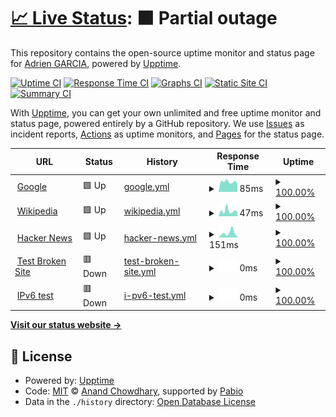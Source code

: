 # [📈 Live Status](https://weweb-adriengarcia.github.io/statsu-page): <!--live status--> **🟧 Partial outage**

This repository contains the open-source uptime monitor and status page for [Adrien GARCIA](https://weweb-adriengarcia.github.io/statsu-page), powered by [Upptime](https://github.com/upptime/upptime).

[![Uptime CI](https://github.com/weweb-adriengarcia/statsu-page/workflows/Uptime%20CI/badge.svg)](https://github.com/weweb-adriengarcia/statsu-page/actions?query=workflow%3A%22Uptime+CI%22)
[![Response Time CI](https://github.com/weweb-adriengarcia/statsu-page/workflows/Response%20Time%20CI/badge.svg)](https://github.com/weweb-adriengarcia/statsu-page/actions?query=workflow%3A%22Response+Time+CI%22)
[![Graphs CI](https://github.com/weweb-adriengarcia/statsu-page/workflows/Graphs%20CI/badge.svg)](https://github.com/weweb-adriengarcia/statsu-page/actions?query=workflow%3A%22Graphs+CI%22)
[![Static Site CI](https://github.com/weweb-adriengarcia/statsu-page/workflows/Static%20Site%20CI/badge.svg)](https://github.com/weweb-adriengarcia/statsu-page/actions?query=workflow%3A%22Static+Site+CI%22)
[![Summary CI](https://github.com/weweb-adriengarcia/statsu-page/workflows/Summary%20CI/badge.svg)](https://github.com/weweb-adriengarcia/statsu-page/actions?query=workflow%3A%22Summary+CI%22)

With [Upptime](https://upptime.js.org), you can get your own unlimited and free uptime monitor and status page, powered entirely by a GitHub repository. We use [Issues](https://github.com/weweb-adriengarcia/statsu-page/issues) as incident reports, [Actions](https://github.com/weweb-adriengarcia/statsu-page/actions) as uptime monitors, and [Pages](https://weweb-adriengarcia.github.io/statsu-page) for the status page.

<!--start: status pages-->
<!-- This summary is generated by Upptime (https://github.com/upptime/upptime) -->
<!-- Do not edit this manually, your changes will be overwritten -->
<!-- prettier-ignore -->
| URL | Status | History | Response Time | Uptime |
| --- | ------ | ------- | ------------- | ------ |
| <img alt="" src="https://icons.duckduckgo.com/ip3/www.google.com.ico" height="13"> [Google](https://www.google.com) | 🟩 Up | [google.yml](https://github.com/weweb-adriengarcia/statsu-page/commits/HEAD/history/google.yml) | <details><summary><img alt="Response time graph" src="./graphs/google/response-time-week.png" height="20"> 85ms</summary><br><a href="https://weweb-adriengarcia.github.io/statsu-page/history/google"><img alt="Response time 85" src="https://img.shields.io/endpoint?url=https%3A%2F%2Fraw.githubusercontent.com%2Fweweb-adriengarcia%2Fstatsu-page%2FHEAD%2Fapi%2Fgoogle%2Fresponse-time.json"></a><br><a href="https://weweb-adriengarcia.github.io/statsu-page/history/google"><img alt="24-hour response time 85" src="https://img.shields.io/endpoint?url=https%3A%2F%2Fraw.githubusercontent.com%2Fweweb-adriengarcia%2Fstatsu-page%2FHEAD%2Fapi%2Fgoogle%2Fresponse-time-day.json"></a><br><a href="https://weweb-adriengarcia.github.io/statsu-page/history/google"><img alt="7-day response time 85" src="https://img.shields.io/endpoint?url=https%3A%2F%2Fraw.githubusercontent.com%2Fweweb-adriengarcia%2Fstatsu-page%2FHEAD%2Fapi%2Fgoogle%2Fresponse-time-week.json"></a><br><a href="https://weweb-adriengarcia.github.io/statsu-page/history/google"><img alt="30-day response time 85" src="https://img.shields.io/endpoint?url=https%3A%2F%2Fraw.githubusercontent.com%2Fweweb-adriengarcia%2Fstatsu-page%2FHEAD%2Fapi%2Fgoogle%2Fresponse-time-month.json"></a><br><a href="https://weweb-adriengarcia.github.io/statsu-page/history/google"><img alt="1-year response time 85" src="https://img.shields.io/endpoint?url=https%3A%2F%2Fraw.githubusercontent.com%2Fweweb-adriengarcia%2Fstatsu-page%2FHEAD%2Fapi%2Fgoogle%2Fresponse-time-year.json"></a></details> | <details><summary><a href="https://weweb-adriengarcia.github.io/statsu-page/history/google">100.00%</a></summary><a href="https://weweb-adriengarcia.github.io/statsu-page/history/google"><img alt="All-time uptime 100.00%" src="https://img.shields.io/endpoint?url=https%3A%2F%2Fraw.githubusercontent.com%2Fweweb-adriengarcia%2Fstatsu-page%2FHEAD%2Fapi%2Fgoogle%2Fuptime.json"></a><br><a href="https://weweb-adriengarcia.github.io/statsu-page/history/google"><img alt="24-hour uptime 100.00%" src="https://img.shields.io/endpoint?url=https%3A%2F%2Fraw.githubusercontent.com%2Fweweb-adriengarcia%2Fstatsu-page%2FHEAD%2Fapi%2Fgoogle%2Fuptime-day.json"></a><br><a href="https://weweb-adriengarcia.github.io/statsu-page/history/google"><img alt="7-day uptime 100.00%" src="https://img.shields.io/endpoint?url=https%3A%2F%2Fraw.githubusercontent.com%2Fweweb-adriengarcia%2Fstatsu-page%2FHEAD%2Fapi%2Fgoogle%2Fuptime-week.json"></a><br><a href="https://weweb-adriengarcia.github.io/statsu-page/history/google"><img alt="30-day uptime 100.00%" src="https://img.shields.io/endpoint?url=https%3A%2F%2Fraw.githubusercontent.com%2Fweweb-adriengarcia%2Fstatsu-page%2FHEAD%2Fapi%2Fgoogle%2Fuptime-month.json"></a><br><a href="https://weweb-adriengarcia.github.io/statsu-page/history/google"><img alt="1-year uptime 100.00%" src="https://img.shields.io/endpoint?url=https%3A%2F%2Fraw.githubusercontent.com%2Fweweb-adriengarcia%2Fstatsu-page%2FHEAD%2Fapi%2Fgoogle%2Fuptime-year.json"></a></details>
| <img alt="" src="https://icons.duckduckgo.com/ip3/en.wikipedia.org.ico" height="13"> [Wikipedia](https://en.wikipedia.org) | 🟩 Up | [wikipedia.yml](https://github.com/weweb-adriengarcia/statsu-page/commits/HEAD/history/wikipedia.yml) | <details><summary><img alt="Response time graph" src="./graphs/wikipedia/response-time-week.png" height="20"> 47ms</summary><br><a href="https://weweb-adriengarcia.github.io/statsu-page/history/wikipedia"><img alt="Response time 47" src="https://img.shields.io/endpoint?url=https%3A%2F%2Fraw.githubusercontent.com%2Fweweb-adriengarcia%2Fstatsu-page%2FHEAD%2Fapi%2Fwikipedia%2Fresponse-time.json"></a><br><a href="https://weweb-adriengarcia.github.io/statsu-page/history/wikipedia"><img alt="24-hour response time 47" src="https://img.shields.io/endpoint?url=https%3A%2F%2Fraw.githubusercontent.com%2Fweweb-adriengarcia%2Fstatsu-page%2FHEAD%2Fapi%2Fwikipedia%2Fresponse-time-day.json"></a><br><a href="https://weweb-adriengarcia.github.io/statsu-page/history/wikipedia"><img alt="7-day response time 47" src="https://img.shields.io/endpoint?url=https%3A%2F%2Fraw.githubusercontent.com%2Fweweb-adriengarcia%2Fstatsu-page%2FHEAD%2Fapi%2Fwikipedia%2Fresponse-time-week.json"></a><br><a href="https://weweb-adriengarcia.github.io/statsu-page/history/wikipedia"><img alt="30-day response time 47" src="https://img.shields.io/endpoint?url=https%3A%2F%2Fraw.githubusercontent.com%2Fweweb-adriengarcia%2Fstatsu-page%2FHEAD%2Fapi%2Fwikipedia%2Fresponse-time-month.json"></a><br><a href="https://weweb-adriengarcia.github.io/statsu-page/history/wikipedia"><img alt="1-year response time 47" src="https://img.shields.io/endpoint?url=https%3A%2F%2Fraw.githubusercontent.com%2Fweweb-adriengarcia%2Fstatsu-page%2FHEAD%2Fapi%2Fwikipedia%2Fresponse-time-year.json"></a></details> | <details><summary><a href="https://weweb-adriengarcia.github.io/statsu-page/history/wikipedia">100.00%</a></summary><a href="https://weweb-adriengarcia.github.io/statsu-page/history/wikipedia"><img alt="All-time uptime 100.00%" src="https://img.shields.io/endpoint?url=https%3A%2F%2Fraw.githubusercontent.com%2Fweweb-adriengarcia%2Fstatsu-page%2FHEAD%2Fapi%2Fwikipedia%2Fuptime.json"></a><br><a href="https://weweb-adriengarcia.github.io/statsu-page/history/wikipedia"><img alt="24-hour uptime 100.00%" src="https://img.shields.io/endpoint?url=https%3A%2F%2Fraw.githubusercontent.com%2Fweweb-adriengarcia%2Fstatsu-page%2FHEAD%2Fapi%2Fwikipedia%2Fuptime-day.json"></a><br><a href="https://weweb-adriengarcia.github.io/statsu-page/history/wikipedia"><img alt="7-day uptime 100.00%" src="https://img.shields.io/endpoint?url=https%3A%2F%2Fraw.githubusercontent.com%2Fweweb-adriengarcia%2Fstatsu-page%2FHEAD%2Fapi%2Fwikipedia%2Fuptime-week.json"></a><br><a href="https://weweb-adriengarcia.github.io/statsu-page/history/wikipedia"><img alt="30-day uptime 100.00%" src="https://img.shields.io/endpoint?url=https%3A%2F%2Fraw.githubusercontent.com%2Fweweb-adriengarcia%2Fstatsu-page%2FHEAD%2Fapi%2Fwikipedia%2Fuptime-month.json"></a><br><a href="https://weweb-adriengarcia.github.io/statsu-page/history/wikipedia"><img alt="1-year uptime 100.00%" src="https://img.shields.io/endpoint?url=https%3A%2F%2Fraw.githubusercontent.com%2Fweweb-adriengarcia%2Fstatsu-page%2FHEAD%2Fapi%2Fwikipedia%2Fuptime-year.json"></a></details>
| <img alt="" src="https://icons.duckduckgo.com/ip3/news.ycombinator.com.ico" height="13"> [Hacker News](https://news.ycombinator.com) | 🟩 Up | [hacker-news.yml](https://github.com/weweb-adriengarcia/statsu-page/commits/HEAD/history/hacker-news.yml) | <details><summary><img alt="Response time graph" src="./graphs/hacker-news/response-time-week.png" height="20"> 151ms</summary><br><a href="https://weweb-adriengarcia.github.io/statsu-page/history/hacker-news"><img alt="Response time 151" src="https://img.shields.io/endpoint?url=https%3A%2F%2Fraw.githubusercontent.com%2Fweweb-adriengarcia%2Fstatsu-page%2FHEAD%2Fapi%2Fhacker-news%2Fresponse-time.json"></a><br><a href="https://weweb-adriengarcia.github.io/statsu-page/history/hacker-news"><img alt="24-hour response time 151" src="https://img.shields.io/endpoint?url=https%3A%2F%2Fraw.githubusercontent.com%2Fweweb-adriengarcia%2Fstatsu-page%2FHEAD%2Fapi%2Fhacker-news%2Fresponse-time-day.json"></a><br><a href="https://weweb-adriengarcia.github.io/statsu-page/history/hacker-news"><img alt="7-day response time 151" src="https://img.shields.io/endpoint?url=https%3A%2F%2Fraw.githubusercontent.com%2Fweweb-adriengarcia%2Fstatsu-page%2FHEAD%2Fapi%2Fhacker-news%2Fresponse-time-week.json"></a><br><a href="https://weweb-adriengarcia.github.io/statsu-page/history/hacker-news"><img alt="30-day response time 151" src="https://img.shields.io/endpoint?url=https%3A%2F%2Fraw.githubusercontent.com%2Fweweb-adriengarcia%2Fstatsu-page%2FHEAD%2Fapi%2Fhacker-news%2Fresponse-time-month.json"></a><br><a href="https://weweb-adriengarcia.github.io/statsu-page/history/hacker-news"><img alt="1-year response time 151" src="https://img.shields.io/endpoint?url=https%3A%2F%2Fraw.githubusercontent.com%2Fweweb-adriengarcia%2Fstatsu-page%2FHEAD%2Fapi%2Fhacker-news%2Fresponse-time-year.json"></a></details> | <details><summary><a href="https://weweb-adriengarcia.github.io/statsu-page/history/hacker-news">100.00%</a></summary><a href="https://weweb-adriengarcia.github.io/statsu-page/history/hacker-news"><img alt="All-time uptime 100.00%" src="https://img.shields.io/endpoint?url=https%3A%2F%2Fraw.githubusercontent.com%2Fweweb-adriengarcia%2Fstatsu-page%2FHEAD%2Fapi%2Fhacker-news%2Fuptime.json"></a><br><a href="https://weweb-adriengarcia.github.io/statsu-page/history/hacker-news"><img alt="24-hour uptime 100.00%" src="https://img.shields.io/endpoint?url=https%3A%2F%2Fraw.githubusercontent.com%2Fweweb-adriengarcia%2Fstatsu-page%2FHEAD%2Fapi%2Fhacker-news%2Fuptime-day.json"></a><br><a href="https://weweb-adriengarcia.github.io/statsu-page/history/hacker-news"><img alt="7-day uptime 100.00%" src="https://img.shields.io/endpoint?url=https%3A%2F%2Fraw.githubusercontent.com%2Fweweb-adriengarcia%2Fstatsu-page%2FHEAD%2Fapi%2Fhacker-news%2Fuptime-week.json"></a><br><a href="https://weweb-adriengarcia.github.io/statsu-page/history/hacker-news"><img alt="30-day uptime 100.00%" src="https://img.shields.io/endpoint?url=https%3A%2F%2Fraw.githubusercontent.com%2Fweweb-adriengarcia%2Fstatsu-page%2FHEAD%2Fapi%2Fhacker-news%2Fuptime-month.json"></a><br><a href="https://weweb-adriengarcia.github.io/statsu-page/history/hacker-news"><img alt="1-year uptime 100.00%" src="https://img.shields.io/endpoint?url=https%3A%2F%2Fraw.githubusercontent.com%2Fweweb-adriengarcia%2Fstatsu-page%2FHEAD%2Fapi%2Fhacker-news%2Fuptime-year.json"></a></details>
| <img alt="" src="https://icons.duckduckgo.com/ip3/thissitedoesnotexist.koj.co.ico" height="13"> [Test Broken Site](https://thissitedoesnotexist.koj.co) | 🟥 Down | [test-broken-site.yml](https://github.com/weweb-adriengarcia/statsu-page/commits/HEAD/history/test-broken-site.yml) | <details><summary><img alt="Response time graph" src="./graphs/test-broken-site/response-time-week.png" height="20"> 0ms</summary><br><a href="https://weweb-adriengarcia.github.io/statsu-page/history/test-broken-site"><img alt="Response time 0" src="https://img.shields.io/endpoint?url=https%3A%2F%2Fraw.githubusercontent.com%2Fweweb-adriengarcia%2Fstatsu-page%2FHEAD%2Fapi%2Ftest-broken-site%2Fresponse-time.json"></a><br><a href="https://weweb-adriengarcia.github.io/statsu-page/history/test-broken-site"><img alt="24-hour response time 0" src="https://img.shields.io/endpoint?url=https%3A%2F%2Fraw.githubusercontent.com%2Fweweb-adriengarcia%2Fstatsu-page%2FHEAD%2Fapi%2Ftest-broken-site%2Fresponse-time-day.json"></a><br><a href="https://weweb-adriengarcia.github.io/statsu-page/history/test-broken-site"><img alt="7-day response time 0" src="https://img.shields.io/endpoint?url=https%3A%2F%2Fraw.githubusercontent.com%2Fweweb-adriengarcia%2Fstatsu-page%2FHEAD%2Fapi%2Ftest-broken-site%2Fresponse-time-week.json"></a><br><a href="https://weweb-adriengarcia.github.io/statsu-page/history/test-broken-site"><img alt="30-day response time 0" src="https://img.shields.io/endpoint?url=https%3A%2F%2Fraw.githubusercontent.com%2Fweweb-adriengarcia%2Fstatsu-page%2FHEAD%2Fapi%2Ftest-broken-site%2Fresponse-time-month.json"></a><br><a href="https://weweb-adriengarcia.github.io/statsu-page/history/test-broken-site"><img alt="1-year response time 0" src="https://img.shields.io/endpoint?url=https%3A%2F%2Fraw.githubusercontent.com%2Fweweb-adriengarcia%2Fstatsu-page%2FHEAD%2Fapi%2Ftest-broken-site%2Fresponse-time-year.json"></a></details> | <details><summary><a href="https://weweb-adriengarcia.github.io/statsu-page/history/test-broken-site">100.00%</a></summary><a href="https://weweb-adriengarcia.github.io/statsu-page/history/test-broken-site"><img alt="All-time uptime 100.00%" src="https://img.shields.io/endpoint?url=https%3A%2F%2Fraw.githubusercontent.com%2Fweweb-adriengarcia%2Fstatsu-page%2FHEAD%2Fapi%2Ftest-broken-site%2Fuptime.json"></a><br><a href="https://weweb-adriengarcia.github.io/statsu-page/history/test-broken-site"><img alt="24-hour uptime 100.00%" src="https://img.shields.io/endpoint?url=https%3A%2F%2Fraw.githubusercontent.com%2Fweweb-adriengarcia%2Fstatsu-page%2FHEAD%2Fapi%2Ftest-broken-site%2Fuptime-day.json"></a><br><a href="https://weweb-adriengarcia.github.io/statsu-page/history/test-broken-site"><img alt="7-day uptime 100.00%" src="https://img.shields.io/endpoint?url=https%3A%2F%2Fraw.githubusercontent.com%2Fweweb-adriengarcia%2Fstatsu-page%2FHEAD%2Fapi%2Ftest-broken-site%2Fuptime-week.json"></a><br><a href="https://weweb-adriengarcia.github.io/statsu-page/history/test-broken-site"><img alt="30-day uptime 100.00%" src="https://img.shields.io/endpoint?url=https%3A%2F%2Fraw.githubusercontent.com%2Fweweb-adriengarcia%2Fstatsu-page%2FHEAD%2Fapi%2Ftest-broken-site%2Fuptime-month.json"></a><br><a href="https://weweb-adriengarcia.github.io/statsu-page/history/test-broken-site"><img alt="1-year uptime 100.00%" src="https://img.shields.io/endpoint?url=https%3A%2F%2Fraw.githubusercontent.com%2Fweweb-adriengarcia%2Fstatsu-page%2FHEAD%2Fapi%2Ftest-broken-site%2Fuptime-year.json"></a></details>
| <img alt="" src="https://icons.duckduckgo.com/ip3/null.ico" height="13"> [IPv6 test](forwardemail.net) | 🟥 Down | [i-pv6-test.yml](https://github.com/weweb-adriengarcia/statsu-page/commits/HEAD/history/i-pv6-test.yml) | <details><summary><img alt="Response time graph" src="./graphs/i-pv6-test/response-time-week.png" height="20"> 0ms</summary><br><a href="https://weweb-adriengarcia.github.io/statsu-page/history/i-pv6-test"><img alt="Response time 0" src="https://img.shields.io/endpoint?url=https%3A%2F%2Fraw.githubusercontent.com%2Fweweb-adriengarcia%2Fstatsu-page%2FHEAD%2Fapi%2Fi-pv6-test%2Fresponse-time.json"></a><br><a href="https://weweb-adriengarcia.github.io/statsu-page/history/i-pv6-test"><img alt="24-hour response time 0" src="https://img.shields.io/endpoint?url=https%3A%2F%2Fraw.githubusercontent.com%2Fweweb-adriengarcia%2Fstatsu-page%2FHEAD%2Fapi%2Fi-pv6-test%2Fresponse-time-day.json"></a><br><a href="https://weweb-adriengarcia.github.io/statsu-page/history/i-pv6-test"><img alt="7-day response time 0" src="https://img.shields.io/endpoint?url=https%3A%2F%2Fraw.githubusercontent.com%2Fweweb-adriengarcia%2Fstatsu-page%2FHEAD%2Fapi%2Fi-pv6-test%2Fresponse-time-week.json"></a><br><a href="https://weweb-adriengarcia.github.io/statsu-page/history/i-pv6-test"><img alt="30-day response time 0" src="https://img.shields.io/endpoint?url=https%3A%2F%2Fraw.githubusercontent.com%2Fweweb-adriengarcia%2Fstatsu-page%2FHEAD%2Fapi%2Fi-pv6-test%2Fresponse-time-month.json"></a><br><a href="https://weweb-adriengarcia.github.io/statsu-page/history/i-pv6-test"><img alt="1-year response time 0" src="https://img.shields.io/endpoint?url=https%3A%2F%2Fraw.githubusercontent.com%2Fweweb-adriengarcia%2Fstatsu-page%2FHEAD%2Fapi%2Fi-pv6-test%2Fresponse-time-year.json"></a></details> | <details><summary><a href="https://weweb-adriengarcia.github.io/statsu-page/history/i-pv6-test">100.00%</a></summary><a href="https://weweb-adriengarcia.github.io/statsu-page/history/i-pv6-test"><img alt="All-time uptime 100.00%" src="https://img.shields.io/endpoint?url=https%3A%2F%2Fraw.githubusercontent.com%2Fweweb-adriengarcia%2Fstatsu-page%2FHEAD%2Fapi%2Fi-pv6-test%2Fuptime.json"></a><br><a href="https://weweb-adriengarcia.github.io/statsu-page/history/i-pv6-test"><img alt="24-hour uptime 100.00%" src="https://img.shields.io/endpoint?url=https%3A%2F%2Fraw.githubusercontent.com%2Fweweb-adriengarcia%2Fstatsu-page%2FHEAD%2Fapi%2Fi-pv6-test%2Fuptime-day.json"></a><br><a href="https://weweb-adriengarcia.github.io/statsu-page/history/i-pv6-test"><img alt="7-day uptime 100.00%" src="https://img.shields.io/endpoint?url=https%3A%2F%2Fraw.githubusercontent.com%2Fweweb-adriengarcia%2Fstatsu-page%2FHEAD%2Fapi%2Fi-pv6-test%2Fuptime-week.json"></a><br><a href="https://weweb-adriengarcia.github.io/statsu-page/history/i-pv6-test"><img alt="30-day uptime 100.00%" src="https://img.shields.io/endpoint?url=https%3A%2F%2Fraw.githubusercontent.com%2Fweweb-adriengarcia%2Fstatsu-page%2FHEAD%2Fapi%2Fi-pv6-test%2Fuptime-month.json"></a><br><a href="https://weweb-adriengarcia.github.io/statsu-page/history/i-pv6-test"><img alt="1-year uptime 100.00%" src="https://img.shields.io/endpoint?url=https%3A%2F%2Fraw.githubusercontent.com%2Fweweb-adriengarcia%2Fstatsu-page%2FHEAD%2Fapi%2Fi-pv6-test%2Fuptime-year.json"></a></details>

<!--end: status pages-->

[**Visit our status website →**](https://weweb-adriengarcia.github.io/statsu-page)

## 📄 License

- Powered by: [Upptime](https://github.com/upptime/upptime)
- Code: [MIT](./LICENSE) © [Anand Chowdhary](https://anandchowdhary.com), supported by [Pabio](https://pabio.com)
- Data in the `./history` directory: [Open Database License](https://opendatacommons.org/licenses/odbl/1-0/)
